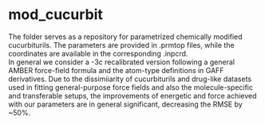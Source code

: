# mod_cucurbit

The folder serves as a repository for parametrized chemically modified cucurbiturils. The parameters are provided in .prmtop files, while the coordinates are available in the corresponding .inpcrd.  
In general we consider a -3c recalibrated version following a general AMBER force-field formula and the atom-type definitions in GAFF derivatives. 
Due to the dissimiiarity of cucurbiturils and drug-like datasets used in fitting general-purpose force fields and also the molecule-specific and transferable setups, the improvements of energetic and force achieved with our parameters are in general significant, decreasing the RMSE by ~50%. 
